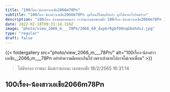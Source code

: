 ```yaml
---
title: "100เรื่อง-น้องสาวเอเชีย2066m78Pn"
subtitle: "100เรื่อง-น้องสาวเอเชีย2066m78Pn ลุคไหนก็ไม่สดใสเท่า ลุกไปหาอะไรกินคร้าบ"
description: "100เรื่อง ถ้าเธอชอบคนเก่ง เรากินเก่งเธอชอบมั้ย 100เรื่อง-น้องสาวเอเชีย2066m78Pn 18/2/2565 16:31:14"
date: 2022-02-18T09:31:14.159Z
image: "photo/view_2066_m___78Pn/2066_60_dxp6rRgbfO8nqG6ehdsz.jpg"
type: "regular"
draft: false
---
```


{{< foldergallery src="photo/view_2066_m___78Pn/" alt="100เรื่อง-น้องสาวเอเชีย__2066_m___78Pn อย่าทำความดีเยอะเกินไป เพราะถ้าตายไปอาจไม่เจอเพื่อน" >}}


> ไม่มีหรอก เราชนะ มีแต่เราชอบนะ เธอชอบมั้ย 18/2/2565 16:31:14

## 100เรื่อง-น้องสาวเอเชีย2066m78Pn
